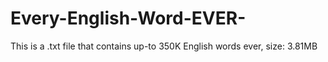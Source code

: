 # Every-English-Word-EVER-
This is a .txt file that contains up-to 350K English words ever, size: 3.81MB
